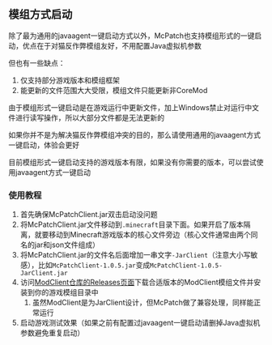 ## 模组方式启动

除了最为通用的javaagent一键启动方式以外，McPatch也支持模组形式的一键启动，优点在于对猫反作弊模组友好，不用配置Java虚拟机参数

但也有一些缺点：

1. 仅支持部分游戏版本和模组框架
2. 能更新的文件范围大大受限，模组文件只能更新非CoreMod

由于模组形式一键启动是在游戏运行中更新文件，加上Windows禁止对运行中文件进行读写操作，所以大部分文件都是无法更新的

如果你并不是为解决猫反作弊模组冲突的目的，那么请使用通用的javaagent方式一键启动，体验会更好

目前模组形式一键启动支持的游戏版本有限，如果没有你需要的版本，可以尝试使用javaagent方式一键启动

### 使用教程

1. 首先确保McPatchClient.jar双击启动没问题
2. 将McPatchClient.jar文件移动到`.minecraft`目录下面。如果开启了版本隔离，就要移动到Minecraft游戏版本的核心文件旁边（核心文件通常由两个同名的jar和json文件组成）
3. 将McPatchClient.jar的文件名后面增加一串文字`-JarClient`（注意大小写敏感），比如`McPatchClient-1.0.5.jar`变成`McPatchClient-1.0.5-JarClient.jar`
4. 访问[ModClient仓库的Releases页面](https://github.com/BalloonUpdate/ModClient/releases)下载合适版本的ModClient模组文件并安装到你的游戏模组目录中
   1. 虽然ModClient是为JarClient设计，但McPatch做了兼容处理，同样能正常运行
5. 启动游戏测试效果（如果之前有配置过javaagent一键启动请删掉Java虚拟机参数避免重复启动）